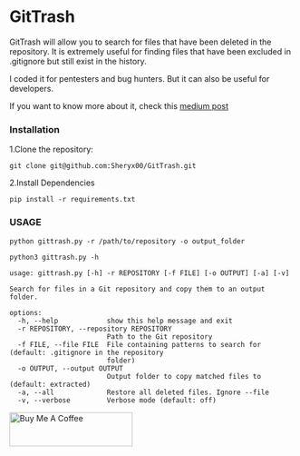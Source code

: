 # GitTrash

GitTrash will allow you to search for files that have been deleted in the repository. It is extremely useful for finding files that have been excluded in .gitignore but still exist in the history.

I coded it for pentesters and bug hunters. But it can also be useful for developers.

If you want to know more about it, check this [medium post](https://medium.com/@sheryx00/gittrash-digging-deep-into-git-repositories-for-hidden-treasures-dfa6b3ff9251)

### Installation

1.Clone the repository:

`git clone git@github.com:Sheryx00/GitTrash.git`

2.Install Dependencies 

 `pip install -r requirements.txt`


### USAGE

`python gittrash.py -r /path/to/repository -o output_folder`


```
python3 gittrash.py -h

usage: gittrash.py [-h] -r REPOSITORY [-f FILE] [-o OUTPUT] [-a] [-v]

Search for files in a Git repository and copy them to an output folder.

options:
  -h, --help            show this help message and exit
  -r REPOSITORY, --repository REPOSITORY
                        Path to the Git repository
  -f FILE, --file FILE  File containing patterns to search for (default: .gitignore in the repository
                        folder)
  -o OUTPUT, --output OUTPUT
                        Output folder to copy matched files to (default: extracted)
  -a, --all             Restore all deleted files. Ignore --file
  -v, --verbose         Verbose mode (default: off)
```


<a href="https://www.buymeacoffee.com/Sheryx00" target="_blank"><img src="https://cdn.buymeacoffee.com/buttons/v2/default-yellow.png" alt="Buy Me A Coffee" style="height: 60px !important;width: 217px !important;" ></a>